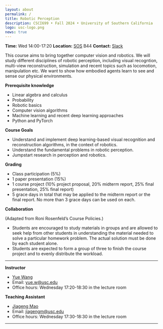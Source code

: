 ```yaml
---
layout: about
permalink: /
title: Robotic Perception
description: CSCI699 • Fall 2024 • University of Southern California
logo: usc-logo.png
news: true
---
```


 <Strong>Time:</Strong> Wed 14:00-17:20
 <Strong>Location:</strong> [SOS](https://maps.usc.edu/?id=1928&reference=SOS) B44
 <Strong>Contact:</strong> [Slack](https://usc.enterprise.slack.com/archives/C07ECJMN86A)

This course aims to bring together computer vision and robotics. We will study different disciplines of robotic perception, including visual recogntion, multi-view reconstruction, simulation and recent topics such as locomotion, manipulation etc. We want to show how embodied agents learn to see and sense our physical environments. 

<Strong>Prerequisite knowledge</Strong>
- Linear algebra and calculus
- Probability 
- Robotic basics
- Computer vision algorithms
- Machine learning and recent deep learning approaches
- Python and PyTorch

<Strong>Course Goals</Strong>

- Understand and implement deep learning-based visual recognition and reconstruction algorithms, in the context of robotics. 
- Understand the fundamental problems in robotic perception.
- Jumpstart research in perception and robotics. 

<Strong>Grading</Strong>

- Class participation (5%)
- 1 paper presentation (15%)
- 1 course project (10% project proposal, 20% midterm report, 25% final presentation, 25% final report)
- 5 grace days in total that may be applied to the midterm report or the final report. No more than 3 grace days can be used on each.

<Strong>Collaboration</Strong>

(Adapted from Roni Rosenfeld’s Course Policies.)

- Students are encouraged to study materials in groups and are allowed to seek help from other students in understanding the material needed to solve a particular homework problem. The actual solution must be done by each student alone.
- Students are expected to form a group of three to finish the course project and to evenly distribute the workload. 

---

<Strong>Instructor</Strong>
- [Yue Wang](https://yuewang.xyz)
- Email: yue.w@usc.edu
- Office hours: Wednesday 17:20-18:30 in the lecture room
  
<Strong>Teaching Assistant</Strong>
- [Jiageng Mao](https://pointscoder.github.io)
- Email: jiagengm@usc.edu
- Office hours: Wednesday 17:30-18:30 in the lecture room

---